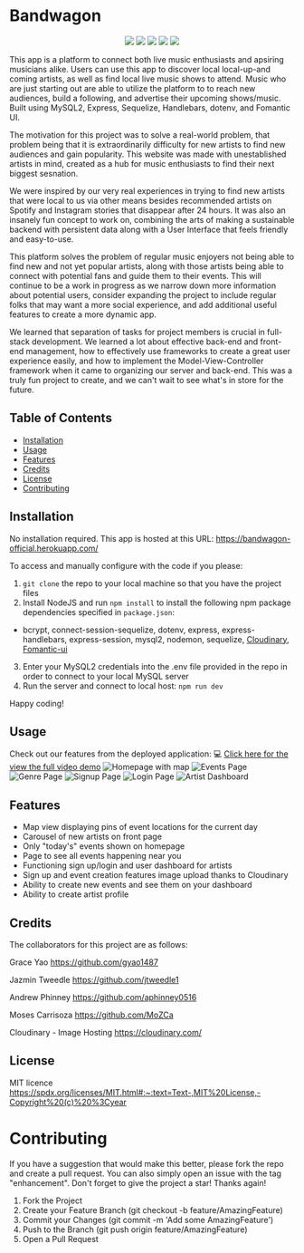 # Bandwagon 
<p align="center">
    <img src="https://img.shields.io/badge/Javascript-yellow" />
    <img src="https://img.shields.io/badge/express-orange" />
    <img src="https://img.shields.io/badge/Sequelize-blue"  />
    <img src="https://img.shields.io/badge/mySQL-blue"  />
    <img src="https://img.shields.io/badge/dotenv-green" />
</p>
This app is a platform to connect both live music enthusiasts and apsiring musicians alike. Users can use this app to discover local local-up-and coming artists, as well as find local live music shows to attend. Music who are just starting out are able to utilize the platform to to reach new audiences, build a following, and advertise their upcoming shows/music. Built using MySQL2, Express, Sequelize, Handlebars, dotenv, and Fomantic UI.

The motivation for this project was to solve a real-world problem, that problem being that it is extraordinarily difficulty for new artists to find new audiences and gain popularity. This website was made with unestablished artists in mind, created as a hub for music enthusiasts to find their next biggest sesnation.

We were inspired by our very real experiences in trying to find new artists that were local to us via other means besides recommended artists on Spotify and Instagram stories that disappear after 24 hours. It was also an insanely fun concept to work on, combining the arts of making a sustainable backend with persistent data along with a User Interface that feels friendly and easy-to-use.

This platform solves the problem of regular music enjoyers not being able to find new and not yet popular artists, along with those artists being able to connect with potential fans and guide them to their events. This will continue to be a work in progress as we narrow down more information about potential users, consider expanding the project to include regular folks that may want a more social experience, and add additional useful features to create a more dynamic app.

We learned that separation of tasks for project members is crucial in full-stack development. We learned a lot about effective back-end and front-end management, how to effectively use frameworks to create a great user experience easily, and how to implement the Model-View-Controller framework when it came to organizing our server and back-end. This was a truly fun project to create, and we can't wait to see what's in store for the future.

## Table of Contents 
  - [Installation](#installation)
  - [Usage](#usage)
  - [Features](#features)
  - [Credits](#credits)
  - [License](#license)
  - [Contributing](#credits)
  

## Installation

No installation required. This app is hosted at this URL: https://bandwagon-official.herokuapp.com/ 

To access and manually configure with the code if you please:
1. `git clone` the repo to your local machine so that you have the project files
2. Install NodeJS and run `npm install` to install the following npm package dependencies specified in `package.json`:
* bcrypt, connect-session-sequelize, dotenv, express, express-handlebars, express-session, mysql2, nodemon, sequelize, [Cloudinary](https://cloudinary.com/), [Fomantic-ui](https://fomantic-ui.com/) 
3. Enter your MySQL2 credentials into the .env file provided in the repo in order to connect to your local MySQL server
4. Run the server and connect to local host:
`npm run dev`

Happy coding!

## Usage

Check out our features from the deployed application: 
💻 [Click here for the view the full video demo]()
![Homepage with map](/public/assets/images/map.PNG)
![Events Page](/public/assets/images/Events-page.PNG)
![Genre Page](/public/assets/images/genres.PNG)
![Signup Page](/public/assets/images/signup.PNG)
![Login Page](/public/assets/images/login.PNG)
![Artist Dashboard](/public/assets/images/Dashboard.PNG)

## Features
- Map view displaying pins of event locations for the current day
- Carousel of new artists on front page
- Only "today's" events shown on homepage
- Page to see all events happening near you
- Functioning sign up/login and user dashboard for artists
- Sign up and event creation features image upload thanks to Cloudinary
- Ability to create new events and see them on your dashboard
- Ability to create artist profile

## Credits

The collaborators for this project are as follows:

Grace Yao
https://github.com/gyao1487

Jazmin Tweedle
https://github.com/jtweedle1

Andrew Phinney
https://github.com/aphinney0516

Moses Carrisoza
https://github.com/MoZCa

Cloudinary - Image Hosting 
https://cloudinary.com/

## License

MIT licence
https://spdx.org/licenses/MIT.html#:~:text=Text-,MIT%20License,-Copyright%20(c)%20%3Cyear

# Contributing

If you have a suggestion that would make this better, please fork the repo and create a pull request. You can also simply open an issue with the tag "enhancement". Don't forget to give the project a star! Thanks again!

1. Fork the Project
2. Create your Feature Branch (git checkout -b feature/AmazingFeature)
3. Commit your Changes (git commit -m 'Add some AmazingFeature')
4. Push to the Branch (git push origin feature/AmazingFeature)
5. Open a Pull Request



